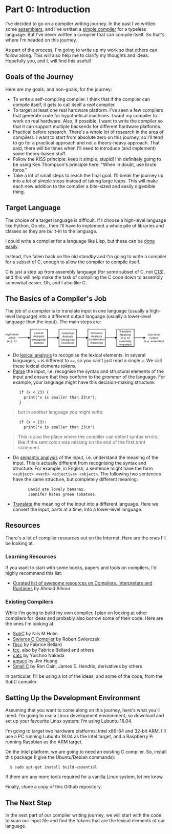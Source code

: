 # Part 0: Introduction

I've decided to go on a compiler writing journey. In the past I've written some
[assemblers](https://github.com/DoctorWkt/pdp7-unix/blob/master/tools/as7), and
I've written a [simple compiler](https://github.com/DoctorWkt/h-compiler)
for a typeless language. But I've never written a compiler that can compile
itself. So that's where I'm headed on this journey.

As part of the process, I'm going to write up my work so that others can
follow along. This will also help me to clarify my thoughts and ideas.
Hopefully you, and I, will find this useful!

## Goals of the Journey

Here are my goals, and non-goals, for the journey:

 + To write a self-compiling compiler. I think that if the compiler can
   compile itself, it gets to call itself a *real* compiler.
 + To target at least one real hardware platform. I've seen a few compilers
   that generate code for hypothetical machines. I want my compiler to
   work on real hardware. Also, if possible, I want to write the compiler
   so that it can support multiple backends for different hardware platforms.
 + Practical before research. There's a whole lot of research in the area of
   compilers. I want to start from absolute zero on this journey, so I'll
   tend to go for a practical approach and not a theory-heavy approach. That
   said, there will be times when I'll need to introduce (and implement) some
   theory-based stuff.
 + Follow the KISS principle: keep it simple, stupid! I'm definitely going to
   be using Ken Thompson's principle here: "When in doubt, use brute force."
 + Take a lot of small steps to reach the final goal. I'll break the journey
   up into a lot of simple steps instead of taking large leaps. This will
   make each new addition to the compiler a bite-sized and easily digestible
   thing.

## Target Language

The choice of a target language is difficult. If I choose a high-level
language like Python, Go etc., then I'll have to implement a whole pile
of libraries and classes as they are built-in to the language.

I could write a compiler for a language like Lisp, but these can be
[done easily](ftp://publications.ai.mit.edu/ai-publications/pdf/AIM-039.pdf).

Instead, I've fallen back on the old standby and I'm going to write a
compiler for a subset of C, enough to allow the compiler to compile
itself.

C is just a step up from assembly language (for some subset of C, not
[C18](https://en.wikipedia.org/wiki/C18_(C_standard_revision))), and this
will help make the task of compiling the C code down to assembly somewhat
easier. Oh, and I also like C.

## The Basics of a Compiler's Job

The job of a compiler is to translate input in one language (usually
a high-level language) into a different output language (usually a
lower-level language than the input). The main steps are:

![](Figs/parsing_steps.png)

 + Do [lexical analysis](https://en.wikipedia.org/wiki/Lexical_analysis)
to recognise the lexical elements. In several languages, `=` is different
to `==`, so you can't just read a single `=`. We call these lexical
elements *tokens*.
 + [Parse](https://en.wikipedia.org/wiki/Parsing) the input, i.e. recognise
the syntax and structural elements of the input and ensure that they
conform to the *grammar* of the language. For example, your language
might have this decision-making
structure:

```
      if (x < 23) {
        print("x is smaller than 23\n");
      }
```

> but in another language you might write:

```
      if (x < 23):
        print("x is smaller than 23\n")
```

> This is also the place where the compiler can detect syntax errors, like if
the semicolon was missing on the end of the first *print* statement.

 + Do [semantic analysis](https://en.wikipedia.org/wiki/Semantic_analysis_(compilers))
   of the input, i.e. understand the meaning of the input. This is actually different
   from recognising the syntax and structure. For example, in English, a
   sentence might have the form `<subject> <verb> <adjective> <object>`.
   The following two sentences have the same structure, but completely
   different meaning:

```
          David ate lovely bananas.
          Jennifer hates green tomatoes.
```

 + [Translate](https://en.wikipedia.org/wiki/Code_generation_(compiler))
   the meaning of the input into a different language. Here we
   convert the input, parts at a time, into a lower-level language.
  
## Resources

There's a lot of compiler resources out on the Internet. Here are the ones
I'll be looking at.

### Learning Resources

If you want to start with some books, papers and tools on compilers,
I'd highly recommend this list:

  + [Curated list of awesome resources on Compilers, Interpreters and Runtimes](https://github.com/aalhour/awesome-compilers) by Ahmad Alhour

### Existing Compilers

While I'm going to build my own compiler, I plan on looking at other compilers
for ideas and probably also borrow some of their code. Here are the ones
I'm looking at:

  + [SubC](http://www.t3x.org/subc/) by Nils M Holm
  + [Swieros C Compiler](https://github.com/rswier/swieros/blob/master/root/bin/c.c) by Robert Swierczek
  + [fbcc](https://github.com/DoctorWkt/fbcc) by Fabrice Bellard
  + [tcc](https://bellard.org/tcc/), also by Fabrice Bellard and others
  + [catc](https://github.com/yui0/catc) by Yuichiro Nakada
  + [amacc](https://github.com/jserv/amacc) by Jim Huang
  + [Small C](https://en.wikipedia.org/wiki/Small-C) by Ron Cain,
    James E. Hendrix, derivatives by others

In particular, I'll be using a lot of the ideas, and some of the code,
from the SubC compiler.

## Setting Up the Development Environment

Assuming that you want to come along on this journey, here's what you'll
need. I'm going to use a Linux development environment, so download and
set up your favourite Linux system: I'm using Lubuntu 18.04.

I'm going to target two hardware platforms: Intel x86-64 and 32-bit ARM.
I'll use a PC running Lubuntu 18.04 as the Intel target, and a Raspberry
Pi running Raspbian as the ARM target.

On the Intel platform, we are going to need an existing C compiler.
So, install this package (I give the Ubuntu/Debian commands):

```
  $ sudo apt-get install build-essential
```

If there are any more tools required for a vanilla Linux
system, let me know.

Finally, clone a copy of this Github repository.

## The Next Step

In the next part of our compiler writing journey, we will start with
the code to scan our input file and find the *tokens* that are the
lexical elements of our language.
